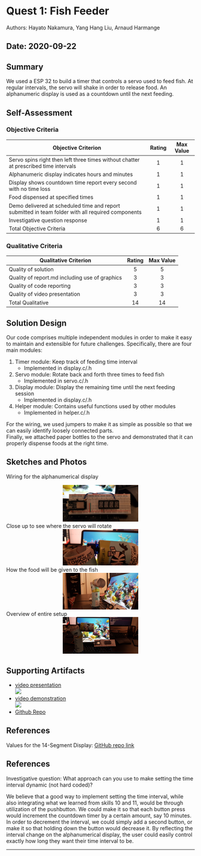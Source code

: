 # Quest 1: Fish Feeder
Authors: Hayato Nakamura, Yang Hang Liu, Arnaud Harmange

Date: 2020-09-22
-----

## Summary
We used a ESP 32 to build a timer that controls a servo used to feed fish. At regular intervals, the servo will shake in order to release food. An alphanumeric display is used as a countdown until the next feeding.

## Self-Assessment

### Objective Criteria

| Objective Criterion | Rating | Max Value  | 
|---------------------------------------------|:-----------:|:---------:|
| Servo spins right then left three times without chatter at prescribed time intervals | 1 |  1     | 
| Alphanumeric display indicates hours and minutes | 1 |  1     | 
| Display shows countdown time report every second with no time loss  | 1 |  1     | 
| Food dispensed at specified times |1  |  1     | 
| Demo delivered at scheduled time and report submitted in team folder with all required components |  1|  1     | 
| Investigative question response | 1 |  1     | 
| Total Objective Criteria | 6 |  6    | 


### Qualitative Criteria

| Qualitative Criterion | Rating | Max Value  | 
|---------------------------------------------|:-----------:|:---------:|
| Quality of solution | 5 |  5     | 
| Quality of report.md including use of graphics |  3 |  3     | 
| Quality of code reporting | 3 |  3     | 
| Quality of video presentation | 3 |  3     | 
| Total Qualitative | 14 |  14    | 


## Solution Design
Our code comprises multiple independent modules in order to make it easy to maintain and extensible for future challenges. Specifically, there are four main modules:    
1. Timer module: Keep track of feeding time interval  
   - Implemented in display.c/.h  
2. Servo module: Rotate back and forth three times to feed fish  
   - Implemented in servo.c/.h  
3. Display module: Display the remaining time until the next feeding session  
   - Implemented in display.c/.h  
4. Helper module: Contains useful functions used by other modules  
   - Implemented in helper.c/.h  

For the wiring, we used jumpers to make it as simple as possible so that we can easily identify loosely connected parts.  
Finally, we attached paper bottles to the servo and demonstrated that it can properly dispense foods at the right time.  



## Sketches and Photos
Wiring for the alphanumerical display  
<center><img src="./images/circuit.jpg" width="40%" /></center>  
<center> </center>
Close up to see where the servo will rotate  
<center><img src="./images/closeview.jpg" width="40%" /></center>  
<center> </center>
How the food will be given to the fish  
<center><img src="./images/sideview.jpg" width="40%" /></center>  
<center> </center>
Overview of entire setup  
<center><img src="./images/overview.jpg" width="40%" /></center>  
<center> </center>

## Supporting Artifacts
- [video presentation](https://youtu.be/JU_SeUDdLyM)  
  [![](http://img.youtube.com/vi/JU_SeUDdLyM/0.jpg)](http://www.youtube.com/watch?v=JU_SeUDdLyM "Quest 1: Fish Feeder")
- [video demonstration](https://www.youtube.com/watch?v=UpHU11wPk3A)  
  [![](http://img.youtube.com/vi/UpHU11wPk3A/0.jpg)](http://www.youtube.com/watch?v=UpHU11wPk3A "EC444: Quest 1: Fish Feeder")
- [Github Repo](https://github.com/BU-EC444/Team9-Harmange-Liu-Nakamura)


## References
Values for the 14-Segment Display: [GitHub repo link](https://github.com/dmadison/LED-Segment-ASCII/blob/master/14-Segment/14-Segment-ASCII_BIN.txt)

## References
Investigative question: What approach can you use to make setting the time interval dynamic (not hard coded)?  

We believe that a good way to implement setting the time interval, while also integrating what we learned from skills 10 and 11, would be through utilization of the pushbutton. We could make it so that each button press would increment the countdown timer by a certain amount, say 10 minutes. In order to decrement the interval, we could simply add a second button, or make it so that holding down the button would decrease it. By reflecting the interval change on the alphanumerical display, the user could easily control exactly how long they want their time interval to be.

-----

